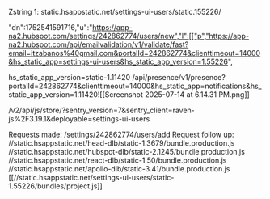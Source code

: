 Zstring 1: static.hsappstatic.net/settings-ui-users/static.155226/

"dn":1752541591716,"u":"https://app-na2.hubspot.com/settings/242862774/users/new","l":[["p","https://app-na2.hubspot.com/api/emailvalidation/v1/validate/fast?email=itzabanos%40gmail.com&portalId=242862774&clienttimeout=14000&hs_static_app=settings-ui-users&hs_static_app_version=1.55226",

hs_static_app_version=static-1.11420
/api/presence/v1/presence?portalId=242862774&clienttimeout=14000&hs_static_app=notifications&hs_static_app_version=1.11420![[Screenshot 2025-07-14 at 6.14.31 PM.png]]

/v2/api/js/store/?sentry_version=7&sentry_client=raven-js%2F3.19.1&deployable=settings-ui-users

Requests made:
/settings/242862774/users/add
Request follow up:
//static.hsappstatic.net/head-dlb/static-1.3679/bundle.production.js
//static.hsappstatic.net/hubspot-dlb/static-2.1245/bundle.production.js
//static.hsappstatic.net/react-dlb/static-1.50/bundle.production.js
//static.hsappstatic.net/apollo-dlb/static-3.41/bundle.production.js
[[//static.hsappstatic.net/settings-ui-users/static-1.55226/bundles/project.js]]